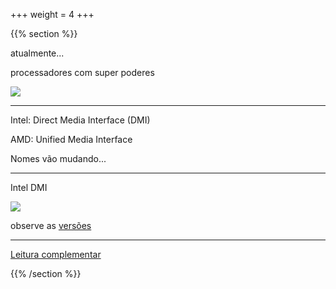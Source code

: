 +++
weight = 4
+++

{{% section %}}

atualmente...


processadores com super poderes

![](https://i.stack.imgur.com/OiaaB.jpg)

---



Intel: Direct Media Interface (DMI)

AMD: Unified Media Interface


Nomes vão mudando...




---

Intel DMI


![](https://upload.wikimedia.org/wikipedia/commons/thumb/c/cf/Intel_X99_chipset_%28vectorized%29.svg/720px-Intel_X99_chipset_%28vectorized%29.svg.png)


observe as [versões](https://en.wikipedia.org/wiki/Direct_Media_Interface)

---

[Leitura complementar](https://www.audiosciencereview.com/forum/index.php?threads/dmi-umi-and-you-a-guide-to-your-motherboards-chipset-bandwidth.35521/)

{{% /section %}}




